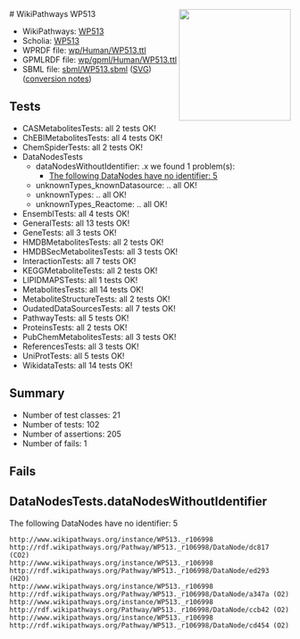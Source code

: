 <img style="float: right; width: 200px" src="../logo.png" />
# WikiPathways WP513

* WikiPathways: [WP513](https://identifiers.org/wikipathways:WP513)
* Scholia: [WP513](https://scholia.toolforge.org/wikipathways/WP513)
* WPRDF file: [wp/Human/WP513.ttl](../wp/Human/WP513.ttl)
* GPMLRDF file: [wp/gpml/Human/WP513.ttl](../wp/gpml/Human/WP513.ttl)
* SBML file: [sbml/WP513.sbml](../sbml/WP513.sbml) ([SVG](../sbml/WP513.svg)) ([conversion notes](../sbml/WP513.txt))

## Tests
* CASMetabolitesTests: all 2 tests OK!
* ChEBIMetabolitesTests: all 4 tests OK!
* ChemSpiderTests: all 2 tests OK!
* DataNodesTests
    * dataNodesWithoutIdentifier: .x we found 1 problem(s):
        * [The following DataNodes have no identifier: 5](#d2d32fa4)
    * unknownTypes_knownDatasource: .. all OK!
    * unknownTypes: .. all OK!
    * unknownTypes_Reactome: .. all OK!
* EnsemblTests: all 4 tests OK!
* GeneralTests: all 13 tests OK!
* GeneTests: all 3 tests OK!
* HMDBMetabolitesTests: all 2 tests OK!
* HMDBSecMetabolitesTests: all 3 tests OK!
* InteractionTests: all 7 tests OK!
* KEGGMetaboliteTests: all 2 tests OK!
* LIPIDMAPSTests: all 1 tests OK!
* MetabolitesTests: all 14 tests OK!
* MetaboliteStructureTests: all 2 tests OK!
* OudatedDataSourcesTests: all 7 tests OK!
* PathwayTests: all 5 tests OK!
* ProteinsTests: all 2 tests OK!
* PubChemMetabolitesTests: all 3 tests OK!
* ReferencesTests: all 3 tests OK!
* UniProtTests: all 5 tests OK!
* WikidataTests: all 14 tests OK!


## Summary

* Number of test classes: 21
* Number of tests: 102
* Number of assertions: 205
* Number of fails: 1

## Fails

<a name="d2d32fa4" />

## DataNodesTests.dataNodesWithoutIdentifier

The following DataNodes have no identifier: 5
```
http://www.wikipathways.org/instance/WP513._r106998 http://rdf.wikipathways.org/Pathway/WP513._r106998/DataNode/dc817 (CO2)
http://www.wikipathways.org/instance/WP513._r106998 http://rdf.wikipathways.org/Pathway/WP513._r106998/DataNode/ed293 (H2O)
http://www.wikipathways.org/instance/WP513._r106998 http://rdf.wikipathways.org/Pathway/WP513._r106998/DataNode/a347a (O2)
http://www.wikipathways.org/instance/WP513._r106998 http://rdf.wikipathways.org/Pathway/WP513._r106998/DataNode/ccb42 (O2)
http://www.wikipathways.org/instance/WP513._r106998 http://rdf.wikipathways.org/Pathway/WP513._r106998/DataNode/cd454 (O2)
```

